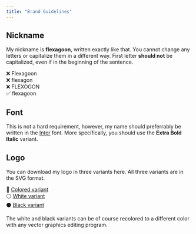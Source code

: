```yaml
---
title: "Brand Guidelines"
---
```


## Nickname

My nickname is **flexagoon**, written exactly like that. You cannot change any
letters or capitalize them in a different way. First letter **should not** be
capitalized, even if in the beginning of the sentence.

❌ Flexagoon  
❌ flexagon  
❌ FLEXOGON  
✅ flexagoon  

## Font

This is not a hard requirement, however, my name should preferrably be written
in the [Inter](https://rsms.me/inter) font. More specifically, you should use
the **Extra Bold Italic** variant.

## Logo

You can download my logo in three variants here. All three variants are in the
SVG format.

🔴 [Colored variant](/images/logo-color.svg)  
⚪ [White variant](/images/logo-white.svg)  
⚫ [Black variant](/images/logo-black.svg)

The white and black variants can be of course recolored to a different color
with any vector graphics editing program.
